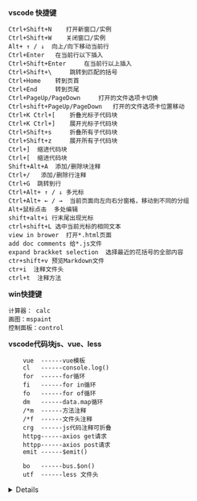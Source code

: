 **vscode 快捷键**
```
Ctrl+Shift+N	打开新窗口/实例
Ctrl+Shift+W	关闭窗口/实例
Alt+ ↑ / ↓	向上/向下移动当前行
Ctrl+Enter	 在当前行以下插入
Ctrl+Shift+Enter	 在当前行以上插入
Ctrl+Shift+\	 跳转到匹配的括号
Ctrl+Home	 转到页首
Ctrl+End	 转到页尾
Ctrl+PageUp/PageDown	 打开的文件选项卡切换
Ctrl+shift+PageUp/PageDown	 打开的文件选项卡位置移动
Ctrl+K Ctrl+[	 折叠光标子代码块
Ctrl+K Ctrl+]	 展开光标子代码块
Ctrl+Shift+s	 折叠所有子代码块
Ctrl+Shift+z	 展开所有子代码块
Ctrl+]  缩进代码块
Ctrl+[  缩进代码块
Shift+Alt+A	 添加/删除块注释
Ctrl+/	 添加/删除行注释
Ctrl+G	跳转到行
Ctrl+Alt+ ↑ / ↓ 多光标
Ctrl+Alt+ ← / →  当前页面向左向右分窗格，移动到不同的分组
Alt+鼠标点击  多处编辑
shift+alt+i 行末尾出现光标
ctrl+shift+L 选中当前光标的相同文本
view in brower  打开*.html页面
add doc comments 给*.js文件
expand brackket selection  选择最近的花括号的全部内容
ctr+shift+v 预览Markdown文件
ctr+i  注释文件头
ctrl+t  注释方法
```
**win快捷键**
```
计算器： calc
画图：mspaint
控制面板：control
```
**vscode代码块js、vue、less**
```
    vue  ------vue模板
    cl   ------console.log()
    for  ------for循环
    fi   ------for in循环
    fo   ------for of循环
    dm   ------data.map循环
    /*m  ------方法注释
    /*f  ------文件头注释
    crg  ------js代码注释可折叠
    httpg------axios get请求
    httpp------axios post请求
    emit ------$emit()

    bo   ------bus.$on()
    utf  ------less 文件头
```
<details>

```json
    /* javascript.json */
    {
        // ==========================================================js常规操作==============================================
        "js Print to console": {
            "prefix": "cl",
            "body": [
                "console.log($1);$0"
            ],
            "description": "Log output to console"
        },
        "js Print to for": {
            "prefix": "for",
            "body": [
                "for(let $1=0;$1<$2.length;$1++){",
                "$3",
                "}",
                "$0"
            ],
            "description": "for loop"
        },
        "js Print to forin": {
            "prefix": "fi",
            "body": [
                "for(let $1 in $2){",
                "$3",
                "}",
                "$0"
            ],
            "description": "forin loop"
        },
        "js Print to forof": {
            "prefix": "fo",
            "body": [
                "for(let $1 of $2){",
                "$3",
                "}",
                "$0"
            ],
            "description": "forof loop"
        },
        "js Print to datamap": {
            "prefix": "dm",
            "body": [
                "$1.map(($2,$3)=>{",
                    "$4",
                "})",
                "$0"
            ],
            "description": "data.map loop"
        },
        "js Print to MethodAnnotation": {
            "prefix": "/*m",
            "body": [
                "/**",
                    "* @method $1",
                    "* @param $2",
                    "* @returns $3",
                    "* @desc $4",
                    "*/",
                "$0"
            ],
            "description": "方法注释"
        },
        "js Print to FileComment": {
            "prefix": "/*f",
            "body": [
                "/**",
                    "* @file $1",
                    "* @author $2",
                    "* @copyright $3",
                    "* @createDate $4",
                    "*/",
                "$0"
            ],
            "description": "文件头注释"
        },
        "js Print to CodeComment": {
            "prefix": "crg",
            "body": [
                "//#region $1",
                    "  $2",
                "//#endregion",
            ],
            "description": "js代码注释可折叠"
        },
        //========================================================== vue中js的操作===========================================
        "vue print axios get": {
            "prefix": "httpg",
            "body": [
            "this.$1.get($2).then(res => {",
                "console.log(res)",
                "$3",
            "}).catch(e=>{",
                "console.log('http error')",
            "})",
            "$0"
            ],
            "description": "axios get请求"
        },
        "vue print axios post": {
            "prefix": "httpp",
            "body": [
            "this.$1.post($2).then(res => {",
                "console.log(res)",
                "$3",
            "}).catch(e=>{",
                "console.log('http error')",
            "})",
            "$0"
            ],
            "description": "axios post请求"
        },
        "vue print bus on": {
            "prefix": "bo",
            "body": [
            " $1.$on('$2', ($3) => {",
                "$4",
                "})",
                "$0"
            ],
            "description": "bus.$on()"
        },
        "vue print emit": {
            "prefix": "emit",
            "body": [
            "this.$emit('$1', $2)",
                "$0"
            ],
            "description": "$emit()"
        },
    }

```

```json
    /* vue.json */
    {
        "vue-template": {
            "prefix": "vue",
            "body": [
            "<template>",
            "  <div class=\"$1\">",
            "$2",
            "  </div>",
            "</template>",
            "",
            "<script>",
            "export default {",
            "  name: \"$1\",",
            "  data() {",
            "    return {",
            "",
            "    };",
            "  },",
            "  components: {",
            "",
            "  },",
            "  computed: {",
            "",
            "  },",
            "  methods: {",
            "",
            "  },",
            "  mounted() {",
            "",
            "  }",
            "};",
            "</script>",
            "",
            "<style lang=\"less\" scoped>",
            ".$1{",
                "",
            "}",
            "</style>",
            ""
            ],
            "description": "vue template"
        }
    }
```

**VScode 常用插件**
 `Auto Close Tag`
 `Auto Rename Tag`
 `Beautify`：格式化代码
 `Vetur`
 `Color Highlight`:颜色高亮
 `Image preview`、:图片缩略预览
 `Node.js Modules Intellisense`
 `Path Intellisense`、：路径提示
 `Svg Previe`：svg图片预览
 `Markdown Preview Enhanced`：markdown文件预览


**微信开发者工具**
`自动保存`：设置->编辑
`代码缩略图`：设置->编辑
`格式化代码`:shift+alt+f
`左/右缩进`:ctrl+[/]
`快速打开文件`:ctrl+p
`查找`:shift+ctrl+f
`替换`:shift+ctrl+r
`跳转到某行`:ctrl+g

**常用插件**
 Auto Close Tag、
 Auto Rename Tag、
 Beautify、
 Bracket Pair Colorizer 2、
 Color Highlight、
 Highlight Matching Tag、
 Image preview、
 koroFileHeader、
 Markdown Preview Enhanced、
 Node.js Modules Intellisense、
 Path Intellisense、
 px2rem、
 Svg Previe、
 Trailing Spaces、
 Vetur、
 view-in-browser

 {
  "files.autoSave": "afterDelay",
    "eslint.options": { "configFile": "F:/1/work/enovate-h5-front/.eslintrc.js"},
    "eslint.validate": [
        "javascript",
        "javascriptreact",
        "vue-html",
        "html",
        "vue",
        {
          "language": "vue",
          "autoFix": true
      }
    ],
    "json.format.enable": true,
    "javascript.preferences.quoteStyle": "single",
    "editor.fontSize": 14,
    "window.zoomLevel": 0.3,
    "vetur.format.defaultFormatter.js": "vscode-typescript",
    "html.format.endWithNewline": true,
    "explorer.confirmDelete": false,
    "prettier.semi": true,
    "prettier.singleQuote": true,
    "typescript.updateImportsOnFileMove.enabled": "always",
    "eslint.autoFixOnSave": true,
    "editor.tabSize": 2,
    "eslint.alwaysShowStatus": true
  }
